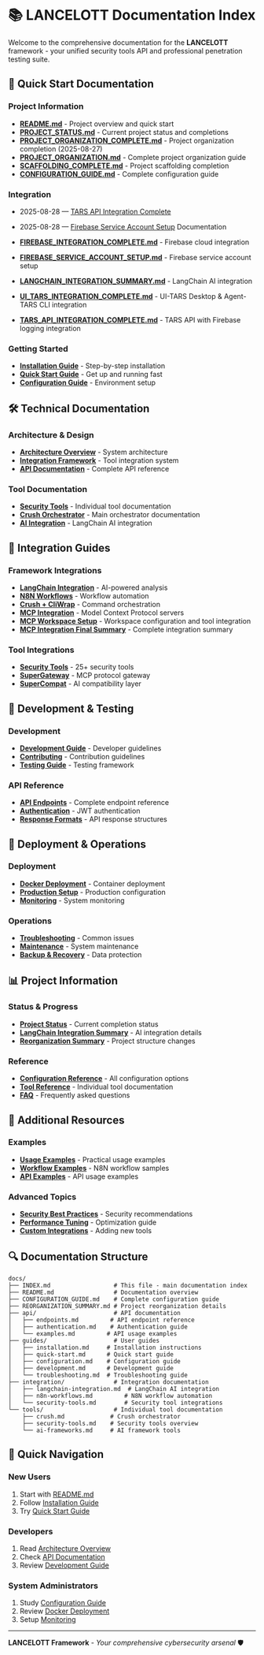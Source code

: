 # 📚 LANCELOTT Documentation Index

Welcome to the comprehensive documentation for the **LANCELOTT** framework - your unified security tools API and professional penetration testing suite.

## 🎯 **Quick Start Documentation**

### Project Information

- **[README.md](../README.md)** - Project overview and quick start
- **[PROJECT_STATUS.md](PROJECT_STATUS.md)** - Current project status and completions
- **[PROJECT_ORGANIZATION_COMPLETE.md](organization/PROJECT_ORGANIZATION_COMPLETE.md)** - Project organization completion (2025-08-27)
- **[PROJECT_ORGANIZATION.md](PROJECT_ORGANIZATION.md)** - Complete project organization guide
- **[SCAFFOLDING_COMPLETE.md](SCAFFOLDING_COMPLETE.md)** - Project scaffolding completion
- **[CONFIGURATION_GUIDE.md](CONFIGURATION_GUIDE.md)** - Complete configuration guide

### Integration

- 2025-08-28 — [TARS API Integration Complete](integration/TARS_API_INTEGRATION_COMPLETE.md)
- 2025-08-28 — [Firebase Service Account Setup](setup/FIREBASE_SERVICE_ACCOUNT_SETUP.md) Documentation

- **[FIREBASE_INTEGRATION_COMPLETE.md](FIREBASE_INTEGRATION_COMPLETE.md)** - Firebase cloud integration
- **[FIREBASE_SERVICE_ACCOUNT_SETUP.md](FIREBASE_SERVICE_ACCOUNT_SETUP.md)** - Firebase service account setup
- **[LANGCHAIN_INTEGRATION_SUMMARY.md](LANGCHAIN_INTEGRATION_SUMMARY.md)** - LangChain AI integration
- **[UI_TARS_INTEGRATION_COMPLETE.md](integration/UI_TARS_INTEGRATION_COMPLETE.md)** - UI-TARS Desktop & Agent-TARS CLI integration
- **[TARS_API_INTEGRATION_COMPLETE.md](integration/TARS_API_INTEGRATION_COMPLETE.md)** - TARS API with Firebase logging integration

### Getting Started

- **[Installation Guide](guides/installation.md)** - Step-by-step installation
- **[Quick Start Guide](guides/quick-start.md)** - Get up and running fast
- **[Configuration Guide](guides/configuration.md)** - Environment setup

## 🛠️ **Technical Documentation**

### Architecture & Design

- **[Architecture Overview](guides/architecture.md)** - System architecture
- **[Integration Framework](integration/)** - Tool integration system
- **[API Documentation](api/)** - Complete API reference

### Tool Documentation

- **[Security Tools](tools/)** - Individual tool documentation
- **[Crush Orchestrator](tools/crush.md)** - Main orchestrator documentation
- **[AI Integration](integration/ai-frameworks.md)** - LangChain AI integration

## 🔌 **Integration Guides**

### Framework Integrations

- **[LangChain Integration](integration/langchain-integration.md)** - AI-powered analysis
- **[N8N Workflows](integration/n8n-workflows.md)** - Workflow automation
- **[Crush + CliWrap](integration/crush-cliwrap.md)** - Command orchestration
- **[MCP Integration](guides/MCP_INTEGRATION.md)** - Model Context Protocol servers
- **[MCP Workspace Setup](guides/MCP_WORKSPACE_SETUP.md)** - Workspace configuration and tool integration
- **[MCP Integration Final Summary](guides/MCP_INTEGRATION_FINAL_SUMMARY.md)** - Complete integration summary

### Tool Integrations

- **[Security Tools](integration/security-tools.md)** - 25+ security tools
- **[SuperGateway](integration/supergateway.md)** - MCP protocol gateway
- **[SuperCompat](integration/supercompat.md)** - AI compatibility layer

## 🧪 **Development & Testing**

### Development

- **[Development Guide](guides/development.md)** - Developer guidelines
- **[Contributing](../CONTRIBUTING.md)** - Contribution guidelines
- **[Testing Guide](guides/testing.md)** - Testing framework

### API Reference

- **[API Endpoints](api/endpoints.md)** - Complete endpoint reference
- **[Authentication](api/authentication.md)** - JWT authentication
- **[Response Formats](api/responses.md)** - API response structures

## 🚀 **Deployment & Operations**

### Deployment

- **[Docker Deployment](guides/docker-deployment.md)** - Container deployment
- **[Production Setup](guides/production.md)** - Production configuration
- **[Monitoring](guides/monitoring.md)** - System monitoring

### Operations

- **[Troubleshooting](guides/troubleshooting.md)** - Common issues
- **[Maintenance](guides/maintenance.md)** - System maintenance
- **[Backup & Recovery](guides/backup.md)** - Data protection

## 📊 **Project Information**

### Status & Progress

- **[Project Status](../PROJECT_STATUS.md)** - Current completion status
- **[LangChain Integration Summary](../LANGCHAIN_INTEGRATION_SUMMARY.md)** - AI integration details
- **[Reorganization Summary](REORGANIZATION_SUMMARY.md)** - Project structure changes

### Reference

- **[Configuration Reference](api/configuration.md)** - All configuration options
- **[Tool Reference](tools/)** - Individual tool documentation
- **[FAQ](guides/faq.md)** - Frequently asked questions

## 🎨 **Additional Resources**

### Examples

- **[Usage Examples](guides/examples.md)** - Practical usage examples
- **[Workflow Examples](guides/workflow-examples.md)** - N8N workflow samples
- **[API Examples](api/examples.md)** - API usage examples

### Advanced Topics

- **[Security Best Practices](guides/security.md)** - Security recommendations
- **[Performance Tuning](guides/performance.md)** - Optimization guide
- **[Custom Integrations](guides/custom-integrations.md)** - Adding new tools

## 🔍 **Documentation Structure**

```
docs/
├── INDEX.md                  # This file - main documentation index
├── README.md                 # Documentation overview
├── CONFIGURATION_GUIDE.md    # Complete configuration guide
├── REORGANIZATION_SUMMARY.md # Project reorganization details
├── api/                      # API documentation
│   ├── endpoints.md         # API endpoint reference
│   ├── authentication.md    # Authentication guide
│   └── examples.md         # API usage examples
├── guides/                   # User guides
│   ├── installation.md     # Installation instructions
│   ├── quick-start.md      # Quick start guide
│   ├── configuration.md    # Configuration guide
│   ├── development.md      # Development guide
│   └── troubleshooting.md  # Troubleshooting guide
├── integration/              # Integration documentation
│   ├── langchain-integration.md  # LangChain AI integration
│   ├── n8n-workflows.md         # N8N workflow automation
│   └── security-tools.md        # Security tool integrations
└── tools/                    # Individual tool documentation
    ├── crush.md             # Crush orchestrator
    ├── security-tools.md    # Security tools overview
    └── ai-frameworks.md     # AI framework tools
```

## 🏁 **Quick Navigation**

### New Users

1. Start with [README.md](../README.md)
2. Follow [Installation Guide](guides/installation.md)
3. Try [Quick Start Guide](guides/quick-start.md)

### Developers

1. Read [Architecture Overview](guides/architecture.md)
2. Check [API Documentation](api/)
3. Review [Development Guide](guides/development.md)

### System Administrators

1. Study [Configuration Guide](CONFIGURATION_GUIDE.md)
2. Review [Docker Deployment](guides/docker-deployment.md)
3. Setup [Monitoring](guides/monitoring.md)

---

**LANCELOTT Framework** - *Your comprehensive cybersecurity arsenal* 🛡️
